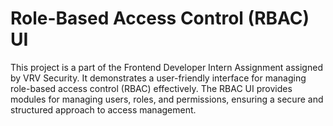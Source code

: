 # Role-Based Access Control (RBAC) UI

This project is a part of the Frontend Developer Intern Assignment assigned by VRV Security. It demonstrates a user-friendly interface for managing role-based access control (RBAC) effectively. The RBAC UI provides modules for managing users, roles, and permissions, ensuring a secure and structured approach to access management.

